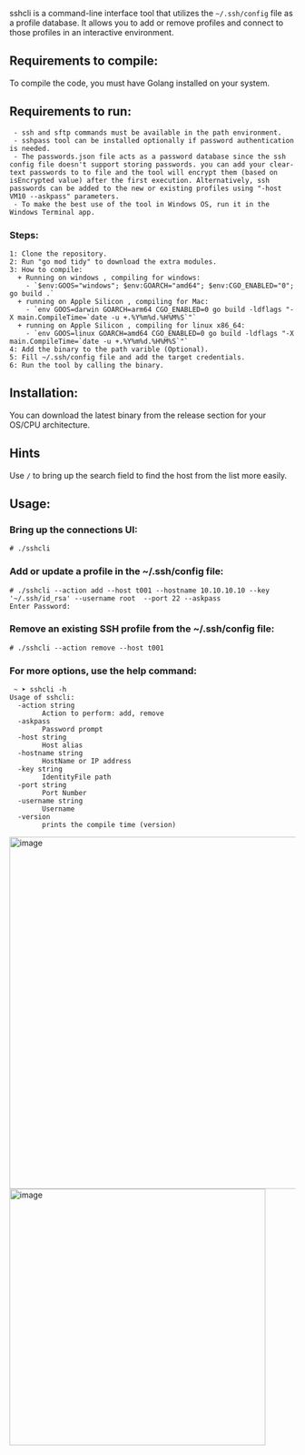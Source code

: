 
sshcli is a command-line interface tool that utilizes the `~/.ssh/config` file as a profile database. It allows you to add or remove profiles and connect to those profiles in an interactive environment.

## Requirements to compile:

To compile the code, you must have Golang installed on your system.

## Requirements to run:
```
 - ssh and sftp commands must be available in the path environment.
 - sshpass tool can be installed optionally if password authentication is needed.
 - The passwords.json file acts as a password database since the ssh config file doesn't support storing passwords. you can add your clear-text passwords to to file and the tool will encrypt them (based on isEncrypted value) after the first execution. Alternatively, ssh passwords can be added to the new or existing profiles using "-host VM10 --askpass" parameters.
 - To make the best use of the tool in Windows OS, run it in the Windows Terminal app.

```
### Steps:
```
1: Clone the repository.
2: Run "go mod tidy" to download the extra modules.
3: How to compile:
  + Running on windows , compiling for windows:
    - `$env:GOOS="windows"; $env:GOARCH="amd64"; $env:CGO_ENABLED="0"; go build .`
  + running on Apple Silicon , compiling for Mac:
    - `env GOOS=darwin GOARCH=arm64 CGO_ENABLED=0 go build -ldflags "-X main.CompileTime=`date -u +.%Y%m%d.%H%M%S`"`
  + running on Apple Silicon , compiling for linux x86_64:
    - `env GOOS=linux GOARCH=amd64 CGO_ENABLED=0 go build -ldflags "-X main.CompileTime=`date -u +.%Y%m%d.%H%M%S`"`
4: Add the binary to the path varible (Optional).
5: Fill ~/.ssh/config file and add the target credentials.
6: Run the tool by calling the binary.
```

## Installation:
You can download the latest binary from the release section for your OS/CPU architecture.

## Hints

Use `/` to bring up the search field to find the host from the list more easily.

## Usage:

### Bring up the connections UI:

```
# ./sshcli
```

### Add or update a profile in the ~/.ssh/config file:

```
# ./sshcli --action add --host t001 --hostname 10.10.10.10 --key '~/.ssh/id_rsa' --username root  --port 22 --askpass
Enter Password: 
```

### Remove an existing SSH profile from the ~/.ssh/config file:

```
# ./sshcli --action remove --host t001
```

### For more options, use the help command:

```
 ~ ➤ sshcli -h                          
Usage of sshcli:
  -action string
    	Action to perform: add, remove
  -askpass
    	Password prompt
  -host string
    	Host alias
  -hostname string
    	HostName or IP address
  -key string
    	IdentityFile path
  -port string
    	Port Number
  -username string
    	Username
  -version
    	prints the compile time (version)
```

<img width="619" alt="image" src="https://github.com/user-attachments/assets/4e864ef1-2792-46b4-85fb-6cc4383b245d">

<img width="451" alt="image" src="https://github.com/user-attachments/assets/051f70aa-c82a-4630-bcd4-b7419b391d05">
